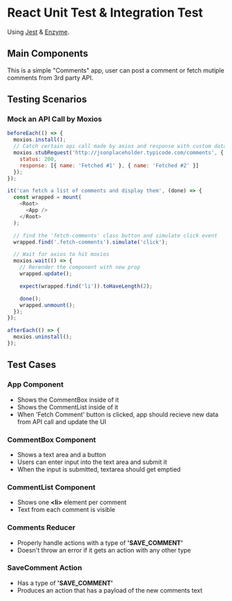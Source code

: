 # React Unit Test & Integration Test

Using [Jest](https://jestjs.io/) & [Enzyme](https://github.com/airbnb/enzyme).

## Main Components

This is a simple "Comments" app, user can post a comment or fetch mutiple comments from 3rd party API.

## Testing Scenarios

### Mock an API Call by Moxios

```js
beforeEach(() => {
  moxios.install();
  // Catch certain api call made by axios and response with custom data
  moxios.stubRequest('http://jsonplaceholder.typicode.com/comments', {
    status: 200,
    response: [{ name: 'Fetched #1' }, { name: 'Fetched #2' }]
  });
});

it('can fetch a list of comments and display them', (done) => {
  const wrapped = mount(
    <Root>
      <App />
    </Root>
  );

  // find the 'fetch-comments' class button and simulate click event
  wrapped.find('.fetch-comments').simulate('click');

  // Wait for axios to hit moxios
  moxios.wait(() => {
    // Rerender the component with new prop
    wrapped.update();

    expect(wrapped.find('li')).toHaveLength(2);

    done();
    wrapped.unmount();
  });
});

afterEach(() => {
  moxios.uninstall();
});
```

## Test Cases

### App Component

- Shows the CommentBox inside of it
- Shows the CommentList inside of it
- When 'Fetch Comment' button is clicked, app should recieve new data from API call and update the UI

### CommentBox Component

- Shows a text area and a button
- Users can enter input into the text area and submit it
- When the input is submitted, textarea should get emptied

### CommentList Component

- Shows one **\<li>** element per comment
- Text from each comment is visible

### Comments Reducer

- Properly handle actions with a type of **'SAVE_COMMENT'**
- Doesn't throw an error if it gets an action with any other type

### SaveComment Action

- Has a type of **'SAVE_COMMENT'**
- Produces an action that has a payload of the new comments text
